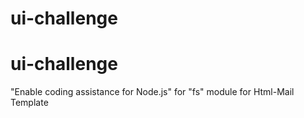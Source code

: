 # ui-challenge

# ui-challenge


"Enable coding assistance for Node.js" for "fs" module for Html-Mail Template
